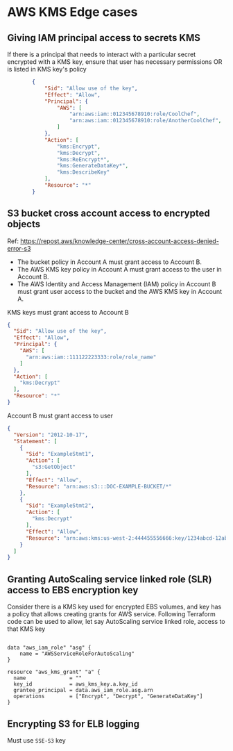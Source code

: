 # AWS KMS Edge cases

## Giving IAM principal access to secrets KMS

If there is a principal that needs to interact with a particular secret encrypted with a KMS key, ensure that user has necessary permissions OR is listed in KMS key's policy

```json
        {
            "Sid": "Allow use of the key",
            "Effect": "Allow",
            "Principal": {
                "AWS": [
                    "arn:aws:iam::012345678910:role/CoolChef",
                    "arn:aws:iam::012345678910:role/AnotherCoolChef",
                ]
            },
            "Action": [
                "kms:Encrypt",
                "kms:Decrypt",
                "kms:ReEncrypt*",
                "kms:GenerateDataKey*",
                "kms:DescribeKey"
            ],
            "Resource": "*"
        }
```

## S3 bucket cross account access to encrypted objects

Ref: https://repost.aws/knowledge-center/cross-account-access-denied-error-s3

- The bucket policy in Account A must grant access to Account B.
- The AWS KMS key policy in Account A must grant access to the user in Account B.
- The AWS Identity and Access Management (IAM) policy in Account B must grant user access to the bucket and the AWS KMS key in Account A.

KMS keys must grant access to Account B
```json
{
  "Sid": "Allow use of the key",
  "Effect": "Allow",
  "Principal": {
    "AWS": [
      "arn:aws:iam::111122223333:role/role_name"
    ]
  },
  "Action": [
    "kms:Decrypt"
  ],
  "Resource": "*"
}
```


Account B must grant access to user

```json
{
  "Version": "2012-10-17",
  "Statement": [
    {
      "Sid": "ExampleStmt1",
      "Action": [
        "s3:GetObject"
      ],
      "Effect": "Allow",
      "Resource": "arn:aws:s3:::DOC-EXAMPLE-BUCKET/*"
    },
    {
      "Sid": "ExampleStmt2",
      "Action": [
        "kms:Decrypt"
      ],
      "Effect": "Allow",
      "Resource": "arn:aws:kms:us-west-2:444455556666:key/1234abcd-12ab-34cd-56ef-1234567890ab"
    }
  ]
}
```

## Granting AutoScaling service linked role (SLR) access to EBS encryption key

Consider there is a KMS key used for encrypted EBS volumes, and key has a policy that allows creating grants for AWS service. Following Terraform code can be used to allow, let say AutoScaling service linked role, access to that KMS key

```hcl

data "aws_iam_role" "asg" {
    name = "AWSServiceRoleForAutoScaling"
}

resource "aws_kms_grant" "a" {
  name              = ""
  key_id            = aws_kms_key.a.key_id
  grantee_principal = data.aws_iam_role.asg.arn
  operations        = ["Encrypt", "Decrypt", "GenerateDataKey"]
}
```

## Encrypting S3 for ELB logging

Must use `SSE-S3` key